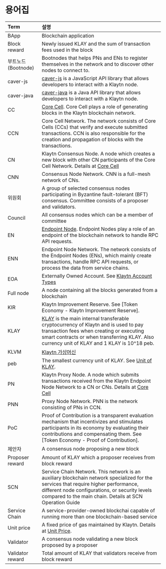 # 용어집

| Term             | 설명                                                                                                                                                                                                                                                                           |
|:---------------- |:---------------------------------------------------------------------------------------------------------------------------------------------------------------------------------------------------------------------------------------------------------------------------- |
| BApp             | Blockchain application                                                                                                                                                                                                                                                       |
| Block reward     | Newly issued KLAY and the sum of transaction fees used in the block                                                                                                                                                                                                          |
| 부트노드(Bootnode)   | Bootnodes that helps PNs and ENs to register themselves in the network and to discover other nodes to connect to.                                                                                                                                                            |
| caver-js         | [caver-js](../bapp/sdk/caver-js/README.md) is a JavaScript API library that allows developers to interact with a Klaytn node.                                                                                                                                                |
| caver-java       | [caver-java](../bapp/sdk/caver-java/README.md) is a Java API library that allows developers to interact with a Klaytn node.                                                                                                                                                  |
| CC               | [Core Cell](../node/core-cell/README.md). Core Cell plays a role of generating blocks in the Klaytn blockchain network.                                                                                                                                                      |
| CCN              | Core Cell Network. The network consists of Core Cells \(CCs\) that verify and execute submitted transactions.  CCN is also responsible for the creation and propagation of blocks with the transactions.                                                                   |
| CN               | Klaytn Consensus Node. A node which creates a new block with other CN participants of the Core Cell Network. Details at [Core Cell](../node/core-cell/README.md)                                                                                                             |
| CNN              | Consensus Node Network. CNN is a full-mesh network of CNs.                                                                                                                                                                                                                   |
| 위원회              | A group of selected consensus nodes participating in Byzantine fault-tolerant \(BFT\) consensus. Committee consists of a proposer and validators.                                                                                                                          |
| Council          | All consensus nodes which can be a member of committee                                                                                                                                                                                                                       |
| EN               | [Endpoint Node](../node/endpoint-node/README.md). Endpoint Nodes play a role of an endpoint of the blockchain network to handle RPC API requests.                                                                                                                            |
| ENN              | Endpoint Node Network. The network consists of the Endpoint Nodes \(ENs\), which mainly create transactions, handle RPC API requests, or process the data from service chains.                                                                                             |
| EOA              | Externally Owned Account. See [Klaytn Account Types](../klaytn/design/accounts.md#klaytn-account-types)                                                                                                                                                                      |
| Full node        | A node containing all the blocks generated from a blockchain                                                                                                                                                                                                                 |
| KIR              | Klaytn Improvement Reserve. See [Token Economy - Klaytn Improvement Reserve].                                                                                                                                                                                                |
| KLAY             | [KLAY](../klaytn/design/klaytn-native-coin-klay.md) is the main internal transferable cryptocurrency of Klaytn and is used to pay transaction fees when creating or executing smart contracts or when transferring KLAY. Also currency unit of KLAY and 1 KLAY is 10^18 peb. |
| KLVM             | [Klaytn 가상머신](../klaytn/design/computation/klaytn-virtual-machine.md)                                                                                                                                                                                                        |
| peb              | The smallest currency unit of KLAY. See [Unit of KLAY](../klaytn/design/klaytn-native-coin-klay.md#units-of-klay).                                                                                                                                                           |
| PN               | Klaytn Proxy Node. A node which submits transactions received from the Klaytn Endpoint Node Network to a CN or CNs. Details at [Core Cell](../node/core-cell/README.md)                                                                                                      |
| PNN              | Proxy Node Network. PNN is the network consisting of PNs in CCN.                                                                                                                                                                                                             |
| PoC              | Proof of Contribution is a transparent evaluation mechanism that incentivizes and stimulates participants in its economy by evaluating their contributions and compensating them. See [Token Economy - Proof of Contribution].                                               |
| 제안자              | A consensus node proposing a new block                                                                                                                                                                                                                                       |
| Proposer reward  | Amount of KLAY which a proposer receives from block reward                                                                                                                                                                                                                   |
| SCN              | Service Chain Network. This network is an auxiliary blockchain network specialized for the services that require higher performance, different node configurations, or security levels compared to the main chain. Details at SCN Operation Guide                            |
| Service Chain    | A service-provider-owned blockchai capable of running more than one blockchain-based service                                                                                                                                                                                 |
| Unit price       | A fixed price of gas maintained by Klaytn. Details at [Unit Price](../klaytn/design/transaction-fees.md#unit-price).                                                                                                                                                         |
| Validator        | A consensus node validating a new block proposed by a proposer                                                                                                                                                                                                               |
| Validator reward | Total amount of KLAY that validators receive from block reward                                                                                                                                                                                                               |

